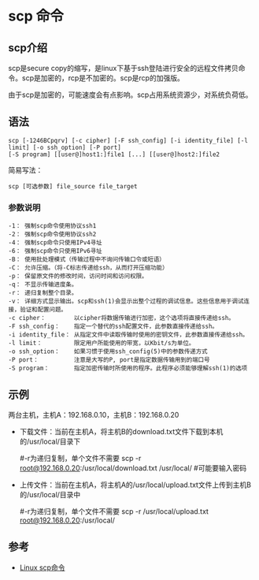 # scp 命令

## scp介绍

scp是secure copy的缩写，是linux下基于ssh登陆进行安全的远程文件拷贝命令。scp是加密的，rcp是不加密的。scp是rcp的加强版。

由于scp是加密的，可能速度会有点影响。scp占用系统资源少，对系统负荷低。

## 语法

    scp [-1246BCpqrv] [-c cipher] [-F ssh_config] [-i identity_file] [-l limit] [-o ssh_option] [-P port] 
    [-S program] [[user@]host1:]file1 [...] [[user@]host2:]file2

简易写法：

    scp [可选参数] file_source file_target

### 参数说明

    -1： 强制scp命令使用协议ssh1
    -2： 强制scp命令使用协议ssh2
    -4： 强制scp命令只使用IPv4寻址
    -6： 强制scp命令只使用IPv6寻址
    -B： 使用批处理模式（传输过程中不询问传输口令或短语）
    -C： 允许压缩。（将-C标志传递给ssh，从而打开压缩功能）
    -p： 保留原文件的修改时间，访问时间和访问权限。
    -q： 不显示传输进度条。
    -r： 递归复制整个目录。
    -v： 详细方式显示输出。scp和ssh(1)会显示出整个过程的调试信息。这些信息用于调试连接，验证和配置问题。
    -c cipher：        以cipher将数据传输进行加密，这个选项将直接传递给ssh。
    -F ssh_config：    指定一个替代的ssh配置文件，此参数直接传递给ssh。
    -i identity_file： 从指定文件中读取传输时使用的密钥文件，此参数直接传递给ssh。
    -l limit：         限定用户所能使用的带宽，以Kbit/s为单位。
    -o ssh_option：    如果习惯于使用ssh_config(5)中的参数传递方式
    -P port：          注意是大写的P, port是指定数据传输用到的端口号
    -S program：       指定加密传输时所使用的程序。此程序必须能够理解ssh(1)的选项

## 示例

两台主机，主机A：192.168.0.10，主机B：192.168.0.20

- 下载文件：当前在主机A，将主机B的download.txt文件下载到本机的/usr/local/目录下

    #-r为递归复制，单个文件不需要
    scp -r root@192.168.0.20:/usr/local/download.txt /usr/local/
    #可能要输入密码

- 上传文件：当前在主机A，将主机A的/usr/local/upload.txt文件上传到主机B的/usr/local/目录中

    #-r为递归复制，单个文件不需要
    scp -r /usr/local/upload.txt root@192.168.0.20:/usr/local/

## 参考

- [Linux scp命令](https://zhuanlan.zhihu.com/p/201086165)
